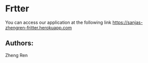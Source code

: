 # Frtter
You can access our application at the following link https://sanjas-zhengren-fritter.herokuapp.com

## Authors:
Zheng Ren
